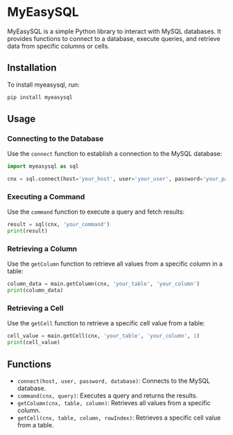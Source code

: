 # MyEasySQL

MyEasySQL is a simple Python library to interact with MySQL databases. It provides functions to connect to a database, execute queries, and retrieve data from specific columns or cells.

## Installation

To install myeasysql, run:

```bash
pip install myeasysql
```

## Usage

### Connecting to the Database

Use the `connect` function to establish a connection to the MySQL database:

```python
import myeasysql as sql

cnx = sql.connect(host='your_host', user='your_user', password='your_password', database='your_database')
```

### Executing a Command

Use the `command` function to execute a query and fetch results:

```python
result = sql(cnx, 'your_command')
print(result)
```

### Retrieving a Column

Use the `getColumn` function to retrieve all values from a specific column in a table:

```python
column_data = main.getColumn(cnx, 'your_table', 'your_column')
print(column_data)
```

### Retrieving a Cell

Use the `getCell` function to retrieve a specific cell value from a table:

```python
cell_value = main.getCell(cnx, 'your_table', 'your_column', 1)
print(cell_value)
```

## Functions

- `connect(host, user, password, database)`: Connects to the MySQL database.
- `command(cnx, query)`: Executes a query and returns the results.
- `getColumn(cnx, table, column)`: Retrieves all values from a specific column.
- `getCell(cnx, table, column, rowIndex)`: Retrieves a specific cell value from a table.
